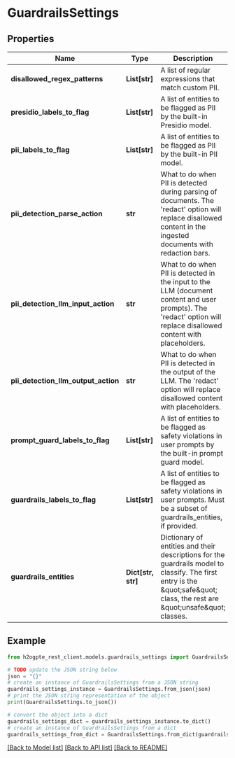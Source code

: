# GuardrailsSettings


## Properties

Name | Type | Description | Notes
------------ | ------------- | ------------- | -------------
**disallowed_regex_patterns** | **List[str]** | A list of regular expressions that match custom PII. | 
**presidio_labels_to_flag** | **List[str]** | A list of entities to be flagged as PII by the built-in Presidio model. | 
**pii_labels_to_flag** | **List[str]** | A list of entities to be flagged as PII by the built-in PII model. | 
**pii_detection_parse_action** | **str** | What to do when PII is detected during parsing of documents. The &#39;redact&#39; option will replace disallowed content in the ingested documents with redaction bars. | 
**pii_detection_llm_input_action** | **str** | What to do when PII is detected in the input to the LLM (document content and user prompts). The &#39;redact&#39; option will replace disallowed content with placeholders. | 
**pii_detection_llm_output_action** | **str** | What to do when PII is detected in the output of the LLM. The &#39;redact&#39; option will replace disallowed content with placeholders. | 
**prompt_guard_labels_to_flag** | **List[str]** | A list of entities to be flagged as safety violations in user prompts by the built-in prompt guard model. | 
**guardrails_labels_to_flag** | **List[str]** | A list of entities to be flagged as safety violations in user prompts. Must be a subset of guardrails_entities, if provided. | 
**guardrails_entities** | **Dict[str, str]** | Dictionary of entities and their descriptions for the guardrails model to classify. The first entry is the \&quot;safe\&quot; class, the rest are \&quot;unsafe\&quot; classes. | [optional] 

## Example

```python
from h2ogpte_rest_client.models.guardrails_settings import GuardrailsSettings

# TODO update the JSON string below
json = "{}"
# create an instance of GuardrailsSettings from a JSON string
guardrails_settings_instance = GuardrailsSettings.from_json(json)
# print the JSON string representation of the object
print(GuardrailsSettings.to_json())

# convert the object into a dict
guardrails_settings_dict = guardrails_settings_instance.to_dict()
# create an instance of GuardrailsSettings from a dict
guardrails_settings_from_dict = GuardrailsSettings.from_dict(guardrails_settings_dict)
```
[[Back to Model list]](../README.md#documentation-for-models) [[Back to API list]](../README.md#documentation-for-api-endpoints) [[Back to README]](../README.md)


